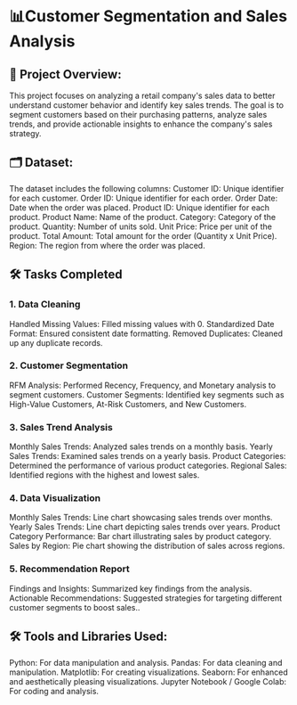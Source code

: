 # 📊Customer Segmentation and Sales Analysis

## 🌟 Project Overview:
This project focuses on analyzing a retail company's sales data to better understand customer behavior and identify key sales trends. The goal is to segment customers based on their purchasing patterns, analyze sales trends, and provide actionable insights to enhance the company's sales strategy.

## 🗂️ Dataset:
The dataset includes the following columns:
Customer ID: Unique identifier for each customer.
Order ID: Unique identifier for each order.
Order Date: Date when the order was placed.
Product ID: Unique identifier for each product.
Product Name: Name of the product.
Category: Category of the product.
Quantity: Number of units sold.
Unit Price: Price per unit of the product.
Total Amount: Total amount for the order (Quantity x Unit Price).
Region: The region from where the order was placed.

## 🛠️ Tasks Completed
### 1. Data Cleaning
Handled Missing Values: Filled missing values with 0.
Standardized Date Format: Ensured consistent date formatting.
Removed Duplicates: Cleaned up any duplicate records.

### 2. Customer Segmentation
RFM Analysis: Performed Recency, Frequency, and Monetary analysis to segment customers.
Customer Segments: Identified key segments such as High-Value Customers, At-Risk Customers, and New Customers.

### 3. Sales Trend Analysis
Monthly Sales Trends: Analyzed sales trends on a monthly basis.
Yearly Sales Trends: Examined sales trends on a yearly basis.
Product Categories: Determined the performance of various product categories.
Regional Sales: Identified regions with the highest and lowest sales.

### 4. Data Visualization
Monthly Sales Trends: Line chart showcasing sales trends over months.
Yearly Sales Trends: Line chart depicting sales trends over years.
Product Category Performance: Bar chart illustrating sales by product category.
Sales by Region: Pie chart showing the distribution of sales across regions.

### 5. Recommendation Report
Findings and Insights: Summarized key findings from the analysis.
Actionable Recommendations: Suggested strategies for targeting different customer segments to boost sales..

## 🛠️ Tools and Libraries Used:
Python: For data manipulation and analysis.
Pandas: For data cleaning and manipulation.
Matplotlib: For creating visualizations.
Seaborn: For enhanced and aesthetically pleasing visualizations.
Jupyter Notebook / Google Colab: For coding and analysis.
